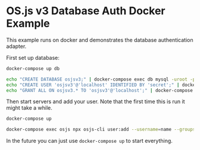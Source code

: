# OS.js v3 Database Auth Docker Example

This example runs on docker and demonstrates the database authentication adapter.

First set up database:

```bash
docker-compose up db

echo "CREATE DATABASE osjsv3;" | docker-compose exec db mysql -uroot -psecret
echo "CREATE USER 'osjsv3'@'localhost' IDENTIFIED BY 'secret';" | docker-compose exec db mysql -uroot -psecret
echo "GRANT ALL ON osjsv3.* TO 'osjsv3'@'localhost';" | docker-compose exec db mysql -uroot -psecret
```

Then start servers and add your user. Note that the first time this is run it might take a while.

```bash
docker-compose up

docker-compose exec osjs npx osjs-cli user:add --username=name --groups=admin
```

In the future you can just use `docker-compose up` to start everything.
